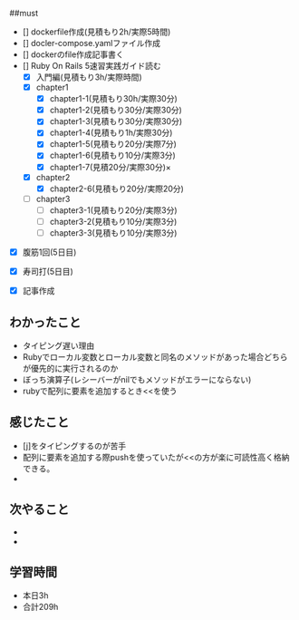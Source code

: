 ##must
- [] dockerfile作成(見積もり2h/実際5時間)
- [] docler-compose.yamlファイル作成
- [] dockerのfile作成記事書く
- [] Ruby On Rails 5速習実践ガイド読む
   - [x] 入門編(見積もり3h/実際時間)
   - [x] chapter1
     - [x] chapter1-1(見積もり30h/実際30分)
     - [x] chapter1-2(見積もり30分/実際30分)
     - [x] chapter1-3(見積もり30分/実際30分)
     - [x] chapter1-4(見積もり1h/実際30分)
     - [x] chapter1-5(見積もり20分/実際7分)
     - [x] chapter1-6(見積もり10分/実際3分)
     - [x] chapter1-7(見積20分/実際30分)×
   - [x] chapter2
     - [x] chapter2-6(見積もり20分/実際20分)
   - [ ] chapter3
     - [ ]  chapter3-1(見積もり20分/実際3分)
     - [ ]  chapter3-2(見積もり10分/実際3分)
     - [ ]  chapter3-3(見積もり10分/実際3分)

- [x] 腹筋1回(5日目)
- [x] 寿司打(5日目)
- [x] 記事作成



## わかったこと
- タイピング遅い理由
- Rubyでローカル変数とローカル変数と同名のメソッドがあった場合どちらが優先的に実行されるのか
- ぼっち演算子(レシーバーがnilでもメソッドがエラーにならない)
- rubyで配列に要素を追加するとき<<を使う

## 感じたこと
  - [j]をタイピングするのが苦手
  - 配列に要素を追加する際pushを使っていたが<<の方が楽に可読性高く格納できる。
  - 
    
## 次やること
  - 
  - 
 

## 学習時間
  - 本日3h
  - 合計209h
